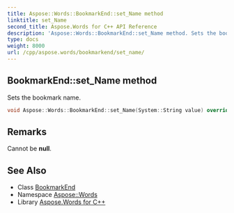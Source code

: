 ```yaml
---
title: Aspose::Words::BookmarkEnd::set_Name method
linktitle: set_Name
second_title: Aspose.Words for C++ API Reference
description: 'Aspose::Words::BookmarkEnd::set_Name method. Sets the bookmark name in C++.'
type: docs
weight: 8000
url: /cpp/aspose.words/bookmarkend/set_name/
---
```

## BookmarkEnd::set_Name method


Sets the bookmark name.

```cpp
void Aspose::Words::BookmarkEnd::set_Name(System::String value) override
```

## Remarks


Cannot be **null**. 
## See Also

* Class [BookmarkEnd](../)
* Namespace [Aspose::Words](../../)
* Library [Aspose.Words for C++](../../../)

